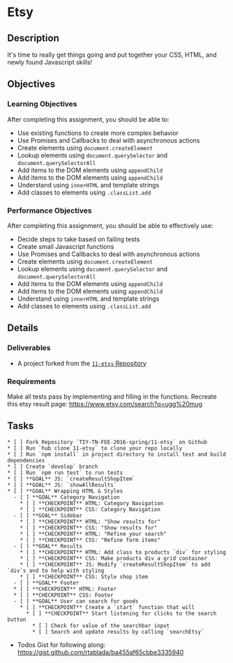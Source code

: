 # Etsy

## Description

It's time to really get things going and put together your CSS, HTML, and newly found Javascript skills!

## Objectives

### Learning Objectives

After completing this assignment, you should be able to:

* Use existing functions to create more complex behavior
* Use Promises and Callbacks to deal with asynchronous actions
* Create elements using `document.createElement`
* Lookup elements using `document.querySelector` and `document.querySelectorAll`
* Add items to the DOM elements using `appendChild`
* Add items to the DOM elements using `appendChild`
* Understand using `innerHTML` and template strings
* Add classes to elements using `.classList.add`

### Performance Objectives

After completing this assignment, you should be able to effectively use:

* Decide steps to take based on failing tests
* Create small Javascript functions
* Use Promises and Callbacks to deal with asynchronous actions
* Create elements using `document.createElement`
* Lookup elements using `document.querySelector` and `document.querySelectorAll`
* Add items to the DOM elements using `appendChild`
* Add items to the DOM elements using `appendChild`
* Understand using `innerHTML` and template strings
* Add classes to elements using `.classList.add`

## Details

### Deliverables

* A project forked from the [`11-etsy` Repository](https://github.com/TIY-TN-FEE-2016-spring/11-etsy)

### Requirements

Make all tests pass by implementing and filling in the functions.
Recreate this etsy result page:  https://www.etsy.com/search?q=ugg%20mug

## Tasks

```
* [ ] Fork Repository `TIY-TN-FEE-2016-spring/11-etsy` on Github
* [ ] Run `hub clone 11-etsy` to clone your repo locally
* [ ] Run `npm install` in project directory to install test and build dependencies
* [ ] Create `develop` branch
* [ ] Run `npm run test` to run tests
* [ ] **GOAL** JS: `createResultShopItem`
* [ ] **GOAL** JS: `showAllResults`
* [ ] **GOAL** Wrapping HTML & Styles
  - [ ] **GOAL** Category Navigation
    * [ ] **CHECKPOINT** HTML: Category Navigation
    * [ ] **CHECKPOINT** CSS: Category Navigation
  - [ ] **GOAL** Sidebar
    * [ ] **CHECKPOINT** HTML: "Show results for"
    * [ ] **CHECKPOINT** CSS: "Show results for"
    * [ ] **CHECKPOINT** HTML: "Refine your search"
    * [ ] **CHECKPOINT** CSS: "Refine form items"
  - [ ] **GOAL** Results
    * [ ] **CHECKPOINT** HTML: Add class to products `div` for styling
    * [ ] **CHECKPOINT** CSS: Make products div a grid container
    * [ ] **CHECKPOINT** JS: Modify `createResultShopItem` to add `div`s and to help with styling
    * [ ] **CHECKPOINT** CSS: Style shop item
  - [ ] **GOAL** Footer
  * [ ] **CHECKPOINT** HTML: Footer
  * [ ] **CHECKPOINT** CSS: Footer
  - [ ] **GOAL** User can search for goods
    * [ ] **CHECKPOINT** Create a `start` function that will
      * [ ] **CHECKPOINT** Start listening for clicks to the search button
        * [ ] Check for value of the searchbar input
        * [ ] Search and update results by calling `searchEtsy`
```

* Todos Gist for following along: https://gist.github.com/rtablada/ba455af65cbbe3335940

